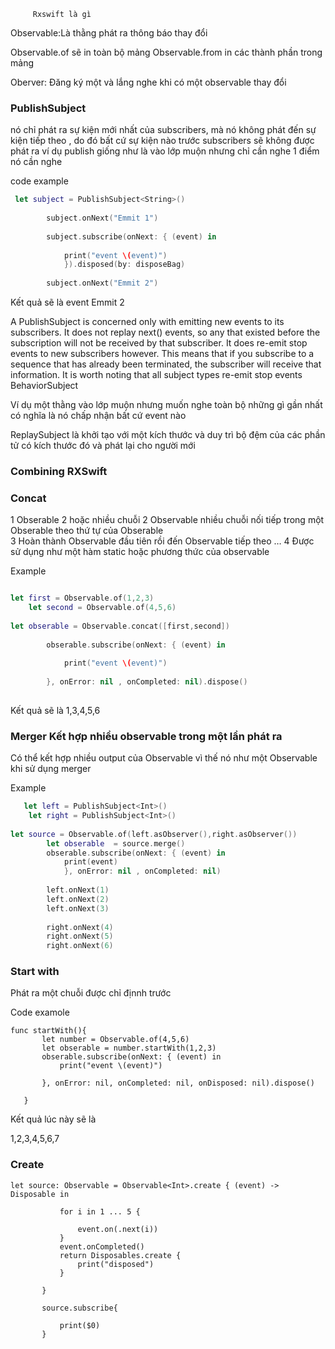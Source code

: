          Rxswift là gì 
Observable:Là  thằng phát ra thông báo thay đổi 


 Observable.of   sẽ in toàn bộ mảng
Observable.from in các thành phần trong mảng
 

Oberver:  Đăng ký một  và  lắng nghe khi có một observable thay đổi 
### PublishSubject 
nó chỉ phát ra sự kiện mới nhất của subscribers, mà nó không phát đến sự kiện tiếp theo , do đó bất cứ sự kiện nào trước  subscribers sẽ không được phát ra 
ví dụ  publish  giống như  là vào lớp muộn nhưng chỉ cần nghe 1 điểm nó cần nghe 

code example
```swift
 let subject = PublishSubject<String>()
 
        subject.onNext("Emmit 1")
        
        subject.subscribe(onNext: { (event) in
            
            print("event \(event)")
            }).disposed(by: disposeBag)
        
        subject.onNext("Emmit 2")
``` 
Kết quả sẽ là  event Emmit 2


A PublishSubject is concerned only with emitting new events to its subscribers. It does not replay next() events, so any that existed before the subscription will not be received by that subscriber. It does re-emit stop events to new subscribers however. This means that if you subscribe to a sequence that has already been terminated, the subscriber will receive that information. It is worth noting that all subject types re-emit stop events
BehaviorSubject

Ví dụ một thằng vào lớp muộn nhưng muốn nghe toàn bộ những gì gần nhất có nghĩa là nó chấp nhận bất cứ event nào 


ReplaySubject là khởi tạo với một kích thước và duy trì bộ đệm của các phần tử có kích thước đó và phát lại cho người mới 



### Combining RXSwift 

### Concat 
1 Obserable 2 hoặc nhiều chuỗi 
2 Observable nhiều chuỗi nối tiếp trong  một Obserable  theo thứ tự của Obserable  
3 Hoàn thành Observable đầu tiên rồi đến Observable tiếp theo …
4 Được sử dụng như một hàm static hoặc phương thức của observable 

Example 
```swift

let first = Observable.of(1,2,3)
    let second = Observable.of(4,5,6)
 
let obserable = Observable.concat([first,second])
        
        obserable.subscribe(onNext: { (event) in
            
            print("event \(event)")
                
        }, onError: nil , onCompleted: nil).dispose()
 
```

Kết quả sẽ là 1,3,4,5,6

 
### Merger  Kết hợp nhiều observable trong một lần phát ra 
 
Có thể kết hợp nhiều output của Observable vì thế nó như một Observable  khi sử dụng merger 
 
Example
```swift
   let left = PublishSubject<Int>()
    let right = PublishSubject<Int>()
 
let source = Observable.of(left.asObserver(),right.asObserver())
        let obserable  = source.merge()
        obserable.subscribe(onNext: { (event) in
            print(event)
            }, onError: nil , onCompleted: nil)
        
        left.onNext(1)
        left.onNext(2)
        left.onNext(3)
        
        right.onNext(4)
        right.onNext(5)
        right.onNext(6)
```
 
### Start with 
 
Phát ra một chuỗi được chỉ địnnh trước  
 
Code examole
 ```
func startWith(){
        let number = Observable.of(4,5,6)
        let obserable = number.startWith(1,2,3)
        obserable.subscribe(onNext: { (event) in
            print("event \(event)")
            
        }, onError: nil, onCompleted: nil, onDisposed: nil).dispose()
       
    }
```
 
 
Kết quả lúc này sẽ là 
 
1,2,3,4,5,6,7
 
### Create 
 ```
let source: Observable = Observable<Int>.create { (event) -> Disposable in
            
            for i in 1 ... 5 {
                
                event.on(.next(i))
            }
            event.onCompleted()
            return Disposables.create {
                print("disposed")
            }
            
        }
        
        source.subscribe{
        
            print($0)
        }
 
 ```
 
 
 
 
 
 
 




